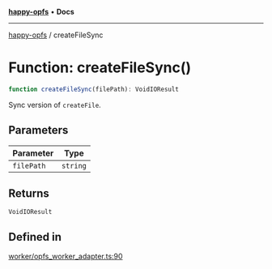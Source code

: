 [**happy-opfs**](../README.md) • **Docs**

***

[happy-opfs](../README.md) / createFileSync

# Function: createFileSync()

```ts
function createFileSync(filePath): VoidIOResult
```

Sync version of `createFile`.

## Parameters

| Parameter | Type |
| ------ | ------ |
| `filePath` | `string` |

## Returns

`VoidIOResult`

## Defined in

[worker/opfs\_worker\_adapter.ts:90](https://github.com/JiangJie/happy-opfs/blob/1fc39add615fcd3c1ee38b13edeb0d38cd3481c4/src/worker/opfs_worker_adapter.ts#L90)
